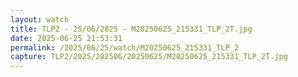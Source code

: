 ```yaml
---
layout: watch
title: TLP2 - 25/06/2025 - M20250625_215331_TLP_2T.jpg
date: 2025-06-25 21:53:31
permalink: /2025/06/25/watch/M20250625_215331_TLP_2
capture: TLP2/2025/202506/20250625/M20250625_215331_TLP_2T.jpg
---
```

